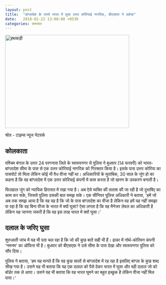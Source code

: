 ```yaml
---
layout: post
title:  "बांग्लादेश के रास्ते भारत में घुसा उत्तर कोरियाई नागरिक, बीएसएफ ने दबोचा"
date:   2018-02-22 13:08:00 +0530
categories: समाचार
---
```


<a data-flickr-embed="true"  href="https://www.flickr.com/photos/seemasanghosh/38604372030/in/dateposted-public/" title="हथकड़ी"><img src="https://farm5.staticflickr.com/4759/38604372030_d5c03f0223.jpg" width="400" height="300" alt="हथकड़ी"></a><script async src="//embedr.flickr.com/assets/client-code.js" charset="utf-8"></script>

श्रोत - टाइम्स न्यूज नेटवर्क

कोलकाता
---
पश्चिम बंगाल के उत्तर 24 परगनास ज़िले के स्वरूपनगर से पुलिस ने बुधवार (14 फरवरी) को भारत-बांग्लादेश सीमा के पास से एक उत्तर कोरियाई नागरिक को गिरफ्तार किया है। इसके पास उत्तर कोरिया का पासपोर्ट तो मिला लेकिन कोई भी वैध वीजा नहीं था। अधिकारियों के मुताबिक, 30 साल के जुंग हो का कहना है कि वह बांग्लादेश में एक उत्तर कोरियाई कंपनी में काम करता है जो खनन के उपकरण बनाती है।

फिलहाल जुंग को न्यायिक हिरासत में रखा गया है। अब ऐसे व्यक्ति की तलाश की जा रही है जो दुभाषिए का काम कर सके, जिससे पुलिस उसकी बात समझ सके। एक सीनियर पुलिस अधिकारी ने बताया, 'हमें जो अब तक समझ आया है कि वह यह है कि जो के पास बांग्लादेश का वीजा है लेकिन वह हमें यह नहीं समझा पा रहा है कि वह बिना वीजा के भारत में क्यों घुसा? ऐसा लगता है कि वह मैनेजर लेवल का अधिकारी है लेकिन यह जानना जरूरी है कि वह इस तरह भारत में क्यों घुसा।'

दलाल के जरिए घुसा
---
शुरुआती जांच में यह भी पता चल रहा है कि जो की कुछ बातें सही भी हैं। ढाका में नॉर्थ-कोरियन कंपनी 'नमनम' का ऑफिस भी है। बुधवार को बीएसएफ ने उसे सीमा के पास देखा और स्वरूपनगर पुलिस को सौंप दिया।

पुलिस ने बताया, 'हम यह मानते हैं कि वह कुछ सालों से बांग्लादेश में रह रहा है इसलिए बांग्ला के कुछ शब्द सीख गया है। उसने यह भी बताया कि वह एक दलाल को पैसे देकर भारत में घुसा और वही दलाल जो को बॉर्डर तक ले आया। उसने यह भी बताया कि वह भारत घूमने का बहुत इच्छुक है लेकिन वीजा नहीं मिल पाया।'

